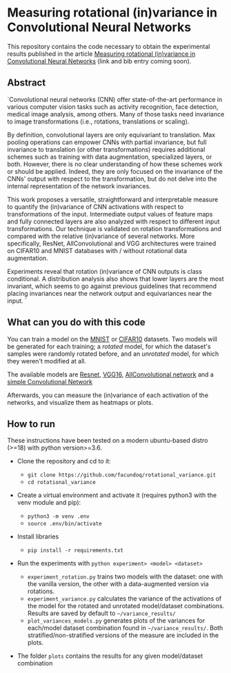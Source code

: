 # Measuring rotational (in)variance in Convolutional Neural Networks



This repository contains the code necessary to obtain the experimental results published in the article [Measuring rotational (in)variance in Convolutional Neural Networks]() (link and bib entry coming soon).

## Abstract
`Convolutional neural networks (CNN) offer state-of-the-art performance in various computer vision tasks such as activity recognition, face detection, medical image analysis, among others. Many of those tasks need invariance to image transformations (i.e., rotations, translations or scaling). 

By definition, convolutional layers are only equivariant to translation. Max pooling operations can empower CNNs with partial invariance, but full invariance to translation (or other transformations) requires additional schemes such as training with data augmentation, specialized layers, or both. However, there is no clear understanding of how these schemes work or should be applied. Indeed, they are only focused on the invariance of the CNNs' output with respect to the transformation, but do not delve into the internal representation of the network invariances. 

This work proposes a versatile, straightforward and interpretable measure to quantify the (in)variance of CNN activations with respect to transformations of the input. Intermediate output values of feature maps and fully connected layers are also analyzed with respect to different input transformations. Our technique is validated on rotation transformations and compared with the relative (in)variance of several networks. More specifically, ResNet, AllConvolutional and VGG architectures were trained on CIFAR10 and MNIST databases with / without rotational data augmentation. 

Experiments reveal that rotation (in)variance of CNN outputs is class conditional. A distribution analysis also shows that lower layers are the most invariant, which seems to go against previous guidelines that recommend placing invariances near the network output and equivariances near the input.
`

## What can you do with this code

You can train a model on the [MNIST](http://yann.lecun.com/exdb/mnist/) or [CIFAR10](https://www.cs.toronto.edu/~kriz/cifar.html) datasets. Two models will be generated for each training; a *rotated* model, for which the dataset's samples were randomly rotated before, and an *unrotated* model, for which they weren't modified at all.

The available models are [Resnet](), [VGG16](), [AllConvolutional network](https://arxiv.org/abs/1412.6806) and a [simple Convolutional Network](https://github.com/facundoq/rotational_invariance_data_augmentation/blob/master/pytorch/model/simple_conv.py)  

Afterwards, you can measure the (in)variance of each activation of the networks, and visualize them as heatmaps or plots. 

## How to run

These instructions have been tested on a modern ubuntu-based distro (>=18) with python version>=3.6.  

* Clone the repository and cd to it:
    * `git clone https://github.com/facundoq/rotational_variance.git`
    * `cd rotational_variance` 
* Create a virtual environment and activate it (requires python3 with the venv module and pip):
    * `python3 -m venv .env`
    * `source .env/bin/activate`
* Install libraries
    * `pip install -r requirements.txt`
    
* Run the experiments with `python experiment> <model> <dataset>`
    * `experiment_rotation.py` trains two models with the dataset: one with the vanilla version, the other with a data-augmented version via rotations.
    * `experiment_variance.py`  calculates the variance of the activations of the model for the rotated and unrotated model/dataset combinations. Results are saved by default to `~/variance_results/`
    * `plot_variances_models.py` generates plots of the variances for each/model dataset combination found in `~/variance_results/`. Both stratified/non-stratified versions of the measure are included in the plots. 
    
* The folder `plots` contains the results for any given model/dataset combination



